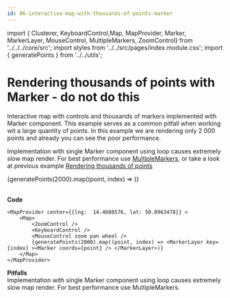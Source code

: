 ```yaml
---
id: 06-interactive-map-with-thousands-of-points-marker
---
```


import { Clusterer, KeyboardControl,Map,
MapProvider, Marker, MarkerLayer, MouseControl, MultipleMarkers, ZoomControl} from '../../../core/src';
import styles from '../../src/pages/index.module.css';
import { generatePoints } from '../../utils';

# Rendering thousands of points with Marker - do not do this

Interactive map with controls and thousands of markers implemented with Marker component. This example serves as a common pitfall when working wit a large quantity of points.
In this example we are rendering only 2 000 points and already you can see the poor performance.

Implementation with single Marker component using loop causes extremely slow map render. For best performance use [MultipleMarkers](/docs/API/multiple-markers), or take a look at previous example [Rendering thousands of points](/docs/Examples/05-interactive-map-with-thousands-of-points)

<div>
  <section className={styles.sMap}>
		<MapProvider center={{lng:  14.4608576, lat: 50.0963478}} >
			<Map>
				<ZoomControl />
				<KeyboardControl />
				<MouseControl zoom pan wheel />
				<MarkerLayer>
				{generatePoints(2000).map((point, index) => <Marker key={index} coords={point} />)}
				</MarkerLayer>
    	</Map>
    </MapProvider>

  </section>
</div>

<br />

**Code**

```
<MapProvider center={{lng:  14.4608576, lat: 50.0963478}} >
	<Map>
		<ZoomControl />
		<KeyboardControl />
		<MouseControl zoom pan wheel />
		{generatePoints(2000).map((point, index) => <MarkerLayer key={index} ><Marker coords={point} />	</MarkerLayer>)}
	</Map>
</MapProvider>
```

**Pitfalls**
<br />
Implementation with single Marker component using loop causes extremely slow map render. For best performance use MultipleMarkers.
